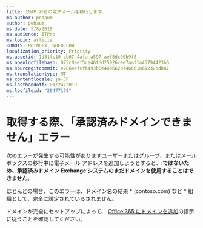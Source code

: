 ```yaml
---
title: IMAP からの電子メールを移行します。
ms.author: pebaum
author: pebaum
ms.date: 5/8/2018
ms.audience: ITPro
ms.topic: article
ROBOTS: NOINDEX, NOFOLLOW
localization_priority: Priority
ms.assetid: 1d51fc10-cb67-4afa-a597-aef8dc90b9f8
ms.openlocfilehash: 075c0aef5ce46fdd25926cee7aaf1a45794423b6
ms.sourcegitcommit: e2864efcfb493b6e46b662b746661a61232bdba7
ms.translationtype: MT
ms.contentlocale: ja-JP
ms.lasthandoff: 01/24/2019
ms.locfileid: "29477179"
---
```

# <a name="when-you-get-a-not-an-accepted-domain-error"></a>取得する際、「承認済みドメインできません」エラー

次のエラーが発生する可能性がありますユーザーまたはグループ、またはメールボックスの移行中に電子メール アドレスを追加しようとすると、:**ではないため、承認済みドメイン Exchange システムのまだドメインを使用することはできません**。
  
ほとんどの場合、このエラーは、ドメイン名の結果 * (contoso.com) など * 組織として、完全に設定されているされません。 
  
ドメインが完全にセットアップによって、 [Office 365 にドメインを追加](https://support.office.com/article/6383f56d-3d09-4dcb-9b41-b5f5a5efd611)の指示に従うことを確認してください。
  

